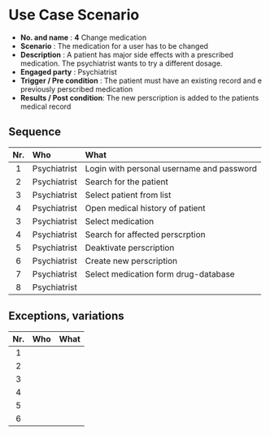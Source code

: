 # Use Case Scenario

* **No. and name**            : **4** Change medication
* **Scenario**                : The medication for a user has to be changed
* **Description**             : A patient has major side effects with a prescribed medication. The psychiatrist wants to try a different dosage.
* **Engaged party**           : Psychiatrist
* **Trigger / Pre condition** : The patient must have an existing record and e previously perscribed medication
* **Results / Post condition**: The new perscription is added to the patients medical record

## Sequence

| Nr.  | Who     | What |
|:----:|:--------|:-----|
| 1    |Psychiatrist  |Login with personal username and password  |
| 2    |Psychiatrist  |Search for the patient  |
| 3    |Psychiatrist  |Select patient from list  |
| 4    |Psychiatrist  |Open medical history of patient  |
| 3    |Psychiatrist  |Select medication  |
| 4    |Psychiatrist  |Search for affected perscrption  |
| 5    |Psychiatrist  |Deaktivate perscription  |
| 6    |Psychiatrist  |Create new perscription  |
| 7    |Psychiatrist  |Select medication form drug-database  |
| 8    |Psychiatrist  |

## Exceptions, variations

| Nr.  | Who     | What |
|:----:|:--------|:-----|
| 1    |  |  |
| 2    |  |  |
| 3    |  |  |
| 4    |  |  |
| 5    |  |  |
| 6    |  |  |


